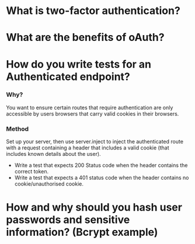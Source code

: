 # What is two-factor authentication?
# What are the benefits of oAuth?
# How do you write tests for an Authenticated endpoint?

### Why?
You want to ensure certain routes that require authentication are only accessible by users browsers that carry valid cookies in their browsers.
### Method
Set up your server, then use server.inject to inject the authenticated route with a request containing a header that includes a valid cookie (that includes known details about the user).  
- Write a test that expects 200 Status code when the header contains the correct token.
- Write a test that expects a 401 status code when the header contains no cookie/unauthorised cookie.
# How and why should you hash user passwords and sensitive information? (Bcrypt example)
